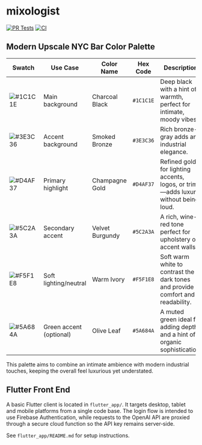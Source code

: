# mixologist

[![PR Tests](https://github.com/ShaneGCareCru/mixologist/actions/workflows/pr-tests.yml/badge.svg)](https://github.com/ShaneGCareCru/mixologist/actions/workflows/pr-tests.yml)
[![CI](https://github.com/ShaneGCareCru/mixologist/actions/workflows/ci.yml/badge.svg)](https://github.com/ShaneGCareCru/mixologist/actions/workflows/ci.yml)

## Modern Upscale NYC Bar Color Palette

| Swatch | Use Case | Color Name | Hex Code | Description |
| ------ | -------- | ---------- | -------- | ----------- |
| ![#1C1C1E](https://via.placeholder.com/15/1C1C1E/000000?text=+) | Main background | Charcoal Black | `#1C1C1E` | Deep black with a hint of warmth, perfect for intimate, moody vibes. |
| ![#3E3C36](https://via.placeholder.com/15/3E3C36/000000?text=+) | Accent background | Smoked Bronze | `#3E3C36` | Rich bronze-gray adds an industrial elegance. |
| ![#D4AF37](https://via.placeholder.com/15/D4AF37/000000?text=+) | Primary highlight | Champagne Gold | `#D4AF37` | Refined gold for lighting accents, logos, or trim—adds luxury without being loud. |
| ![#5C2A3A](https://via.placeholder.com/15/5C2A3A/000000?text=+) | Secondary accent | Velvet Burgundy | `#5C2A3A` | A rich, wine-red tone perfect for upholstery or accent walls. |
| ![#F5F1E8](https://via.placeholder.com/15/F5F1E8/000000?text=+) | Soft lighting/neutral | Warm Ivory | `#F5F1E8` | Soft warm white to contrast the dark tones and provide comfort and readability. |
| ![#5A684A](https://via.placeholder.com/15/5A684A/000000?text=+) | Green accent (optional) | Olive Leaf | `#5A684A` | A muted green ideal for adding depth and a hint of organic sophistication. |

This palette aims to combine an intimate ambience with modern industrial touches, keeping the overall feel luxurious yet understated.

## Flutter Front End

A basic Flutter client is located in `flutter_app/`. It targets desktop, tablet and mobile platforms from a single code base. The login flow is intended to use Firebase Authentication, while requests to the OpenAI API are proxied through a secure cloud function so the API key remains server‑side.

See `flutter_app/README.md` for setup instructions.
